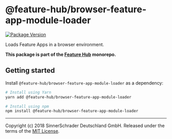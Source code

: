 # @feature-hub/browser-feature-app-module-loader

[![Package Version](https://img.shields.io/npm/v/@feature-hub/browser-feature-app-module-loader.svg)](https://yarnpkg.com/en/package/@feature-hub/browser-feature-app-module-loader)

Loads Feature Apps in a browser environment.

**This package is part of the
[Feature Hub](https://github.com/sinnerschrader/feature-hub) monorepo.**

## Getting started

Install `@feature-hub/browser-feature-app-module-loader` as a dependency:

```sh
# Install using Yarn
yarn add @feature-hub/browser-feature-app-module-loader
```

```sh
# Install using npm
npm install @feature-hub/browser-feature-app-module-loader
```

---

Copyright (c) 2018 SinnerSchrader Deutschland GmbH. Released under the terms of
the
[MIT License](https://github.com/sinnerschrader/feature-hub/blob/master/LICENSE).

